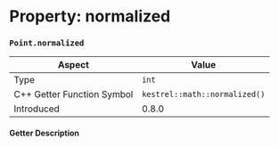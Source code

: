 
# Property: normalized
### `Point.normalized`

| Aspect | Value |
| --- | --- |
| Type | `int` |
| C++ Getter Function Symbol | `kestrel::math::normalized()` |
| Introduced | 0.8.0 |

#### Getter Description

